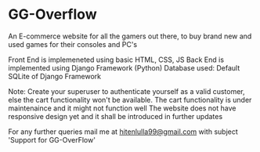 # GG-Overflow
 An E-commerce website for all the gamers out there, to buy brand new and used games for their consoles and PC's

Front End is implemeneted using basic HTML, CSS, JS
Back End is implemented using Django Framework (Python)
Database used: Default SQLite of Django Framework

Note:
Create your superuser to authenticate yourself as a valid customer, else the cart functionality won't be available.
The cart functionality is under maintenaince and it might not function well
The website does not have responsive design yet and it shall be introduced in further updates

For any further queries
mail me at hitenlulla99@gmail.com with subject 'Support for GG-OverFlow'